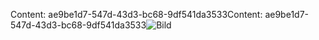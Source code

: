 <span data-ttu-id="50bde-101">Content: ae9be1d7-547d-43d3-bc68-9df541da3533</span><span class="sxs-lookup"><span data-stu-id="50bde-101">Content: ae9be1d7-547d-43d3-bc68-9df541da3533</span></span>![Bild](6863ecba-aff5-42a2-b6cf-b142331b052a.png)
